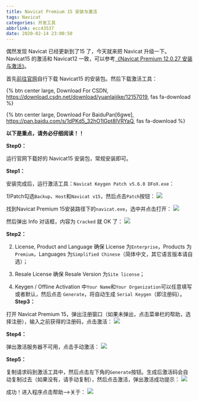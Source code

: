 ```yaml
---
title: Navicat Premium 15 安装与激活
tags: Navicat
categories: 开发工具
abbrlink: ecc43537
date: 2020-02-14 23:00:50
---
```


偶然发现 Navicat 已经更新到了15 了，今天就来把 Navicat 升级一下。Navicat15 的激活和 Navicat12 一致，可以参考[《Navicat Premium 12.0.27 安装与激活》](/4be9221b.html)。

首先[前往官网](https://www.navicat.com.cn/download/navicat-premium)自行下载 Navicat15 的安装包。然后下载激活工具：

{% btn center large, Download For CSDN, https://download.csdn.net/download/yuanlaijike/12157019, fas fa-download %}

{% btn center large, Download For BaiduPan[6gwe], https://pan.baidu.com/s/1dPKd5_32hO1lGpt8lVRYaQ, fas fa-download %}

**以下是重点，请务必仔细阅读！！**

**Step0：**

运行官网下载好的 Navicat15 安装包，常规安装即可。

**Step1：**

安装完成后，运行激活工具：`Navicat Keygen Patch v5.6.0 DFoX.exe`：

1)Patch勾选`Backup`、`Host`和`Navicat v15`，然后点击`Patch`按钮：
![](https://cdn.jsdelivr.net/gh/jitwxs/cdn/blog/posts/202002/20200214231155763.png)

找到Navicat Premium 15安装路径下的`navicat.exe`，选中并点击打开：
![](https://cdn.jsdelivr.net/gh/jitwxs/cdn/blog/posts/202002/20200214225444.png)

然后弹出 Info 对话框，内容为 `Cracked` 就 OK 了：
![](https://cdn.jsdelivr.net/gh/jitwxs/cdn/blog/posts/202002/20200214225456.png)

**Step2：**

2) License, Product and Language 确保 License 为`Enterprise`，Products 为`Premium`，Languages 为`Simplified Chinese`（简体中文，其它语言版本请自选）；

3) Resale License 确保 Resale Version 为`Site license`；

4) Keygen / Offline Activation 中`Your Name`和`Your Organization`可以任意填写或者默认，然后点击 `Generate`，将自动生成 `Serial Keygen`（即注册码）。
**Step3：**

打开 Navicat Premium 15，弹出注册窗口（如果未弹出，点击菜单栏的帮助，选择注册），输入之前获得的注册码，点击激活：
![](https://cdn.jsdelivr.net/gh/jitwxs/cdn/blog/posts/202002/20200214231517.png)

**Step4：**

弹出激活服务器不可用，点击手动激活：
![](https://cdn.jsdelivr.net/gh/jitwxs/cdn/blog/posts/201805/20180504154324818.png)

**Step5：**

复制请求码到激活工具中，然后点击左下角的`Generate`按钮。生成后激活码会自动复制过去（如果没有，请手动复制），然后点击激活，弹出激活成功提示：
![](https://cdn.jsdelivr.net/gh/jitwxs/cdn/blog/posts/202002/20200214225722.png)

成功！进入程序点击帮助-->关于：
![](https://cdn.jsdelivr.net/gh/jitwxs/cdn/blog/posts/202002/20200214225753.png)

